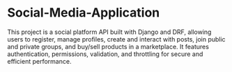 # Social-Media-Application
This project is a social platform API built with Django and DRF, allowing users to register, manage profiles, create and interact with posts, join public and private groups, and buy/sell products in a marketplace. It features authentication, permissions, validation, and throttling for secure and efficient performance.
